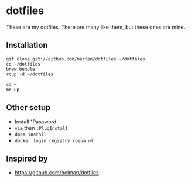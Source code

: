 dotfiles
========

These are my dotfiles. There are many like them, but these ones are mine.

## Installation

    git clone git://github.com/marten/dotfiles ~/dotfiles
    cd ~/dotfiles
    brew bundle
    rcup -d ~/dotfiles

    cd ~
    mr up

## Other setup

* Install 1Password
* `vim` then `:PlugInstall`
* `doom install`
* `docker login registry.roqua.nl`

## Inspired by

* https://github.com/holman/dotfiles
